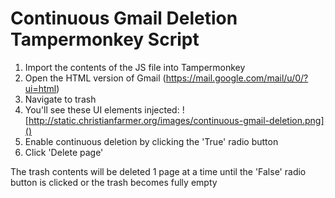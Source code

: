 # Continuous Gmail Deletion Tampermonkey Script

1. Import the contents of the JS file into Tampermonkey
2. Open the HTML version of Gmail (https://mail.google.com/mail/u/0/?ui=html)
4. Navigate to trash
5. You'll see these UI elements injected:
![http://static.christianfarmer.org/images/continuous-gmail-deletion.png]()
6. Enable continuous deletion by clicking the 'True' radio button
7. Click 'Delete page'

The trash contents will be deleted 1 page at a time until the 'False' radio button is clicked or the trash becomes fully empty
